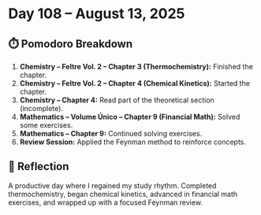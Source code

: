 # Day 108 – August 13, 2025

## ⏱️ Pomodoro Breakdown

1. **Chemistry – Feltre Vol. 2 – Chapter 3 (Thermochemistry):** Finished the chapter.
2. **Chemistry – Feltre Vol. 2 – Chapter 4 (Chemical Kinetics):** Started the chapter.
3. **Chemistry – Chapter 4:** Read part of the theoretical section (incomplete).
4. **Mathematics – Volume Único – Chapter 9 (Financial Math):** Solved some exercises.
5. **Mathematics – Chapter 9:** Continued solving exercises.
6. **Review Session:** Applied the Feynman method to reinforce concepts.

## 💬 Reflection

A productive day where I regained my study rhythm. Completed thermochemistry, began chemical kinetics, advanced in financial math exercises, and wrapped up with a focused Feynman review.
